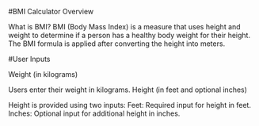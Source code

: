 #BMI Calculator Overview

What is BMI?
BMI (Body Mass Index) is a measure that uses height and weight to determine if a person has a healthy body weight for their height.
The BMI formula is applied after converting the height into meters.

#User Inputs

Weight (in kilograms)

Users enter their weight in kilograms.
Height (in feet and optional inches)

Height is provided using two inputs:
Feet: Required input for height in feet.
Inches: Optional input for additional height in inches.
